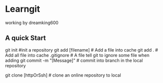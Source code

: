 # Learngit
working by dreamking600

## A quick Start
git init                #init a repository
git add [filename]      # Add a file into cache
git add .               # Add all file into cache
.gitignore              # A file tell git to ignore some file when adding
git commit -m "[Message]" # commit into branch in the local repository

git clone [httpOrSsh]   # clone an online repository to local

